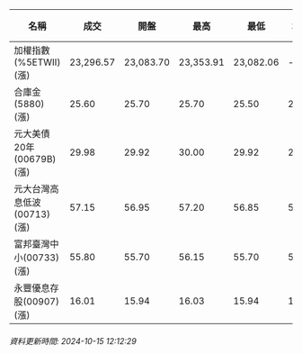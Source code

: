 | 名稱 | 成交 | 開盤 | 最高 | 最低 | 均價 | 成交金額(億) | 昨收 | 漲跌幅 | 漲跌 | 總量 | 昨量 | 振幅 |
| -------- | -------- | -------- | -------- |-------- | -------- | -------- |-------- |-------- |-------- | -------- | -------- |-------- |
|加權指數(%5ETWII) (漲)|23,296.57|23,083.70|23,353.91|23,082.06|-|2,941.44|22,975.29|1.40%|321.28|6,225,032|0|1.18%|
|合庫金(5880) (漲)|25.60|25.70|25.70|25.50|25.58|1.07|25.50|0.39%|0.10|4,184|4,535|0.78%|
|元大美債20年(00679B) (漲)|29.98|29.92|30.00|29.92|29.97|15.12|29.83|0.50%|0.15|50,460|95,898|0.27%|
|元大台灣高息低波(00713) (漲)|57.15|56.95|57.20|56.85|57.03|3.22|56.70|0.79%|0.45|5,653|12,640|0.62%|
|富邦臺灣中小(00733) (漲)|55.80|55.70|56.15|55.70|55.90|0.559|55.50|0.54%|0.30|999|1,301|0.81%|
|永豐優息存股(00907) (漲)|16.01|15.94|16.03|15.94|15.99|0.416|15.90|0.69%|0.11|2,603|4,667|0.57%|
###### 資料更新時間: 2024-10-15 12:12:29
